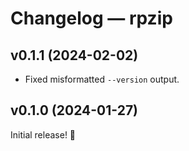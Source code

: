 # Changelog — rpzip

## v0.1.1 (2024-02-02)

- Fixed misformatted `--version` output.

## v0.1.0 (2024-01-27)

Initial release! 🎉
